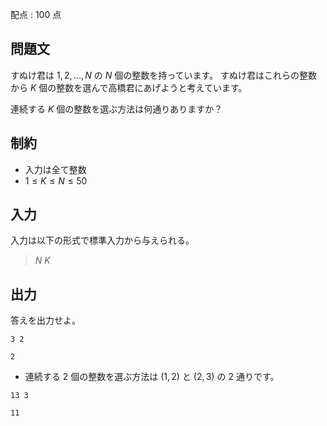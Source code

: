 配点 : $100$ 点

## 問題文

すぬけ君は $1,2,\ldots,N$ の $N$ 個の整数を持っています。
すぬけ君はこれらの整数から $K$ 個の整数を選んで高橋君にあげようと考えています。

連続する $K$ 個の整数を選ぶ方法は何通りありますか？

## 制約

- 入力は全て整数
- $1 \leq K \leq N \leq 50$

## 入力

入力は以下の形式で標準入力から与えられる。

> $N$ $K$

## 出力

答えを出力せよ。

```input1
3 2
```

```output1
2
```

- 連続する $2$ 個の整数を選ぶ方法は $(1,2)$ と $(2,3)$ の $2$ 通りです。

```input2
13 3
```

```output2
11
```